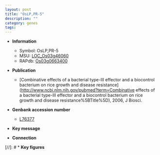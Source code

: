 ```yaml
---
layout: post
title: "OsLP,PR-5"
description: ""
category: genes
tags: 
---
```


* **Information**  
    + Symbol: OsLP,PR-5  
    + MSU: [LOC_Os03g46060](http://rice.uga.edu/cgi-bin/ORF_infopage.cgi?orf=LOC_Os03g46060)  
    + RAPdb: [Os03g0663400](http://rapdb.dna.affrc.go.jp/viewer/gbrowse_details/irgsp1?name=Os03g0663400)  

* **Publication**  
    + [Combinative effects of a bacterial type-III effector and a biocontrol bacterium on rice growth and disease resistance](http://www.ncbi.nlm.nih.gov/pubmed?term=Combinative effects of a bacterial type-III effector and a biocontrol bacterium on rice growth and disease resistance%5BTitle%5D), 2006, J Biosci.

* **Genbank accession number**  
    + [L76377](http://www.ncbi.nlm.nih.gov/nuccore/L76377)

* **Key message**  

* **Connection**  

[//]: # * **Key figures**  


